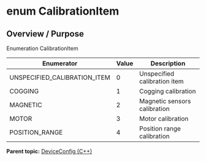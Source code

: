# enum CalibrationItem

## Overview / Purpose

Enumeration CalibrationItem

|Enumerator|Value|Description|
|----------|-----|-----------|
|UNSPECIFIED\_CALIBRATION\_ITEM|0|Unspecified calibration item|
|COGGING|1|Cogging calibration|
|MAGNETIC|2|Magnetic sensors calibration|
|MOTOR|3|Motor calibration|
|POSITION\_RANGE|4|Position range calibration|

**Parent topic:** [DeviceConfig \(C++\)](../../summary_pages/DeviceConfig.md)

